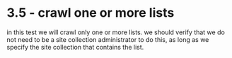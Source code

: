 # 3.5 - crawl one or more lists

in this test we will crawl only one or more lists.  we should verify that we do not
need to be a site collection administrator to do this, as long as we specify the site collection that contains the list.
